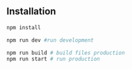 ## Installation ##

```bash
npm install

npm run dev #run development

npm run build # build files production
npm run start # run production
```